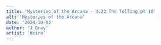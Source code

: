 ```yaml
---
title: 'Mysteries of the Arcana - 4.22 The Telling pt 10'
alt: 'Mysteries of the Arcana'
date: '2024-10-03'
author: 'J Gray'
artist: 'Keira'
---
```


